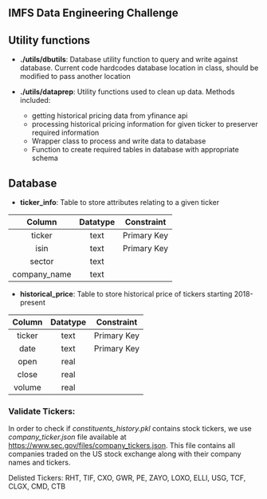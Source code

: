 ## IMFS Data Engineering Challenge

## Utility functions
- __./utils/dbutils__: Database utility function to query and write against database. Current code hardcodes database location in class, should be modified to pass another location 

- __./utils/dataprep__: Utility functions used to clean up data. Methods included:
    - getting historical pricing data from yfinance api
    - processing historical pricing information for given ticker to preserver required information
    - Wrapper class to process and write data to database
    - Function to create required tables in database with appropriate schema

## Database

- __ticker_info__: Table to store attributes relating to a given ticker

| Column | Datatype | Constraint |
| :---:| :---: | --- | 
| ticker | text| Primary Key
| isin   | text| Primary Key
| sector | text|
| company_name  | text|


- __historical_price__: Table to store historical price of tickers starting 2018-present 

| Column | Datatype | Constraint |
| :---:| :---: | --- | 
| ticker | text| Primary Key
| date   | text| Primary Key
| open   | real|
| close  | real|
| volume | real|

### Validate Tickers: 
In order to check if _constituents_history.pkl_ contains stock tickers, we use _company_ticker.json_ file available at https://www.sec.gov/files/company_tickers.json. This file contains all companies traded on the US stock exchange along with their company names and tickers.

Delisted Tickers:
RHT, TIF, CXO, GWR, PE, ZAYO, LOXO, ELLI, USG, TCF, CLGX, CMD, CTB
